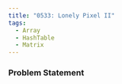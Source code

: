 ```yaml
---
title: "0533: Lonely Pixel II"
tags:
  - Array
  - HashTable
  - Matrix
---
```

### Problem Statement

